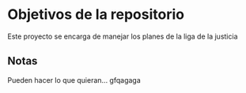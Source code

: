 # Objetivos de la repositorio

Este proyecto se encarga de manejar los planes de la liga de la justicia


## Notas
Pueden hacer lo que quieran... gfqagaga
